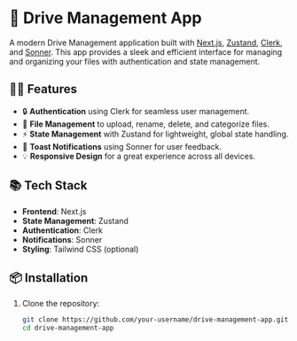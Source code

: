 # 🚀 Drive Management App

A modern Drive Management application built with [Next.js](https://nextjs.org/), [Zustand](https://zustand-demo.pmnd.rs/), [Clerk](https://clerk.dev/), and [Sonner](https://sonner.dev/). This app provides a sleek and efficient interface for managing and organizing your files with authentication and state management.

## 🧑‍💻 Features

- 🔒 **Authentication** using Clerk for seamless user management.
- 📁 **File Management** to upload, rename, delete, and categorize files.
- ⚡ **State Management** with Zustand for lightweight, global state handling.
- 🎨 **Toast Notifications** using Sonner for user feedback.
- 💡 **Responsive Design** for a great experience across all devices.

## 📚 Tech Stack

- **Frontend**: Next.js
- **State Management**: Zustand
- **Authentication**: Clerk
- **Notifications**: Sonner
- **Styling**: Tailwind CSS (optional)

## 📦 Installation

1. Clone the repository:

   ```bash
   git clone https://github.com/your-username/drive-management-app.git
   cd drive-management-app
